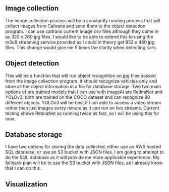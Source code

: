 ## Image collection
The image collection process will be a constantly running process that will collect images from Caltrans and send them to the object detection program. I can use caltrans current image csv files although they come in as 320 x 260 jpg files. I would like to be able to extend this to using the m3u8 streaming service provided as I could in theory get 853 x 480 jpg files. This change would give me 5 times the clarity when detecting cars.
## Object detection
This will be a function that will run object recognition on jpg files passed from the image collection program. It should recognize vehicles only and store all the object information in a file for database storage. Two two main options of pre trained models that I can use with ImageAI are RetinaNet and YOLOv3, both are trained on the COCO dataset and can recognize 80 different objects. YOLOv3 will be best if I am able to access a video stream rather than just images every minute as it can run on live streams. Current testing shows RetinaNet as running twice as fast, so I will be using this for now.
## Database storage
I have two options for storing the data collected, either use an AWS hosted SQL database, or use an S3 bucket with JSON files. I am going to attempt to do the SQL database as it will provide me more applicable experience. My fallback plan will be to use the S3 bucket with JSON files, as I already know that I can do this.
## Visualization